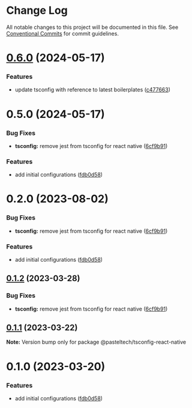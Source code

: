 # Change Log

All notable changes to this project will be documented in this file.
See [Conventional Commits](https://conventionalcommits.org) for commit guidelines.

# [0.6.0](https://github.com/pasteltech/coding-standard-typescript/compare/v0.5.0...v0.6.0) (2024-05-17)


### Features

* update tsconfig with reference to latest boilerplates ([c477663](https://github.com/pasteltech/coding-standard-typescript/commit/c477663063c38160d665045c148122fd80e169ac))





# 0.5.0 (2024-05-17)


### Bug Fixes

* **tsconfig:** remove jest from tsconfig for react native ([6cf9b91](https://github.com/pasteltech/coding-standard-typescript/commit/6cf9b9145c22b12b4f14728a0ba1797bd1204c8b))


### Features

* add initial configurations ([fdb0d58](https://github.com/pasteltech/coding-standard-typescript/commit/fdb0d58d7a0bb85c80851aede7756b59a416f528))





# 0.2.0 (2023-08-02)


### Bug Fixes

* **tsconfig:** remove jest from tsconfig for react native ([6cf9b91](https://github.com/pasteltech/coding-standard-typescript/commit/6cf9b9145c22b12b4f14728a0ba1797bd1204c8b))


### Features

* add initial configurations ([fdb0d58](https://github.com/pasteltech/coding-standard-typescript/commit/fdb0d58d7a0bb85c80851aede7756b59a416f528))





## [0.1.2](https://github.com/pasteltech/coding-standard-typescript/compare/@pasteltech/tsconfig-react-native@0.1.1...@pasteltech/tsconfig-react-native@0.1.2) (2023-03-28)


### Bug Fixes

* **tsconfig:** remove jest from tsconfig for react native ([6cf9b91](https://github.com/pasteltech/coding-standard-typescript/commit/6cf9b9145c22b12b4f14728a0ba1797bd1204c8b))





## [0.1.1](https://github.com/pasteltech/coding-standard-typescript/compare/@pasteltech/tsconfig-react-native@0.1.0...@pasteltech/tsconfig-react-native@0.1.1) (2023-03-22)

**Note:** Version bump only for package @pasteltech/tsconfig-react-native





# 0.1.0 (2023-03-20)


### Features

* add initial configurations ([fdb0d58](https://github.com/pasteltech/coding-standard-typescript/commit/fdb0d58d7a0bb85c80851aede7756b59a416f528))

